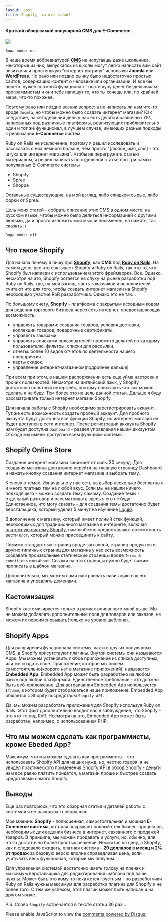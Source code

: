 ```yaml
---
layout: post
title: Shopify, ты кто такой?
---
```


#### Краткий обзор самой популярной CMS для E-Commerce.

<image src='../images/hello-shopify.jpg' />

`Вода mode: on`

В наше время аббревиатурой [**CMS**](https://ru.wikipedia.org/wiki/%D0%A1%D0%B8%D1%81%D1%82%D0%B5%D0%BC%D0%B0_%D1%83%D0%BF%D1%80%D0%B0%D0%B2%D0%BB%D0%B5%D0%BD%D0%B8%D1%8F_%D1%81%D0%BE%D0%B4%D0%B5%D1%80%D0%B6%D0%B8%D0%BC%D1%8B%D0%BC) не испугаешь даже школьника. Некоторые из них, выпускаясь из школы могут легко написать вам сайт визитку или простенькую "интернет витрину" используя **Joomla** или **WordPress**. Но рано или поздно рынку было недостаточно простых сайтов, содержащих контент о человеке или организации. И все бы ничего: нужен сложный функционал - плати кучу денег бездельникам-программистам и они тебе напишут то, что ты хочешь или, по крайней мере, что-то похожее.

Поэтому рано или поздно возник вопрос: а не написать ли нам что-то вроде `Joomla`, но чтобы можно было создать интернет магазин? Как следствие, на сегодняшний день у нас есть десятки различных `CMS`, написанных под различные платформы, реализующих приблизительно один и тот же функционал, в лучшем случае, имеющих разные подходы к реализации **E-Commerce** систем.

Ruby on Rails не исключение, поэтому я решил исследовать и рассказать о них немного больше, чем просто "[любое_имя_cms] - это штука для интернет магазина". Чтобы не перегружать статью материалом, я решил написать по отдельной статье про три самых популярных E-Commerce системы

* Shopify
* Spree
* Shoppe

Остальные существующие, на мой взгляд, либо слишком сырые, либо форки от Spree.

Цель моих статей - собрать описание этих CMS в одном месте, на русском языке, чтобы можно было делиться информацией с другими людьми, да и просто изложить мои мысли письменно, на память, так сказать :)

`Вода mode: off`

## Что такое Shopify

Для начала почему я пишу про [**Shopify**](https://www.shopify.com/), как **CMS** под [**Ruby on Rails**](http://rubyonrails.org/). На самом деле, все что связывает Shopify и Ruby on Rails, так это то, что Shopify был написан с использованием этого фреймворка. Все. Однако, несмотря на это, Shopify остается на слуху на рынке разработки под Ruby on Rails, где, на мой взгляд, часть заказчиков и исполнителей считают что для того, чтобы создать интернет магазин на Shopify необходимо участие RoR разработчика. Однако это не так...

По большому счету, **Shopify** - платформа с закрытым исходным кодом для ведения торгового бизнеса через сеть интернет, предоставляющая возможность:

* управлять товарами: создание товаров, условия доставки, коллекции товаров, подарочные сертификаты.
* управлять заказами.
* управлять списками пользователей: просмотр делатей по каждому пользователю, фильтры, списки для рассылки.
* отчеты: более 10 видов отчетов по деятельности нашего предприятия.
* карты скидок.
* управление интернет-магазином(подробнее дальше)

При всем при этом, в нашем распоряжении есть еще уйма настроек и прочих полезностей. Несмотря на английский язык, у Shopify достаточно понятный интерфейс, поэтому описывать что как можно сделать я не буду. Тем более это не цель данной статьи. Дальше я буду рассматривать только интернет магазин Shopify.

Для начала работы с Shopify необходимо зарегистрировать аккаунт. Тут же есть возможность создать пробный аккаунт. Для пробного аккаунта будут доступны все функции Shopify, но интернет магазин не будет доступен в сети интернет.
После регистрации аккаунта Shopify нам будет доступна `Dashboard` - раздел управления нашим аккаунтом. Отсюда мы имеем доступ ко всем функциям системы.

## Shopify Online Store

Создание интернет магазина занимает от силы 30 секунд. Для создания магазина достаточно перейти на главную страницу Dashboard и нажать кнопку создания интернет магазина и выбрать тему.

К слову о темах. Изначально у нас есть на выбор несколько бесплатных и много платных тем на любой вкус. Если мы не нашли ничего подходящего - можно создать тему самому. Создание темы - отдельный разговор и рассматривать здесь я его не буду. Единственное, что могу сказать - для создания темы достаточно будет верстальщика, который уделит 5 минут на изучение [Liquid](http://liquidmarkup.org/).

В дополнение к магазину, который имеет полный стек функций, необходимых для традиционного магазина в интернете, включая [платежную систему Shopify](https://docs.shopify.com/manual/payment-settings/shopify-payments), нам любезно предоставляют возможность вести `блог`, который можно присоединить к сайту.

Помимо стандартных страниц вроде заглавной, страниц продуктов и других типичных страниц для магазина у нас есть возможность создавать произвольные статические страницы вроде `Terms & conditions` или `About`. Ссылки на эти страницы нужно будет самим прописать в шаблон магазина.

Дополнительно, мы можем сами настраивать навигацию нашего магазина и управлять доменами.

## Кастомизация

Shopify кастомизируется только в рамках описанного мной выше. Мы не можем добавлять дополнительные поля для товаров или заказов, не можем их переименовывать(только на уровне шаблона).

## Shopify Apps

Для расширения фунационала системы, как и в других популярных CMS, в Shopify присутствуют плагины. Внутри системы они называются Apps. Мы можем установить любое приложение из списка доступных, или же создать свое. Приложение, которое мы пишем самостоятельно(коорого нет в магазине приложений), называется **Embedded App**. Embedded App может быть разработано на любом языке под любой платформой. Единственное требование - это должно быть веб-приложение. Для встраивания Embedded App используется `Iframe`, в котором будет отображаться наше приложение. Embedded App общается с Shopify посредством `Shopify API`.

Да, мы можем разработать приложения для Shopify используя Ruby on Rails. Этот факт дополнительно вводит нас в заблуждение, что Shopify - это что-то под RoR. Несмотря на это, Embedded App может быть разработан, например, с использованием PHP.

## Что мы можем сделать как программисты, кроме Ebeded App?

Максимум, что мы можем сделать как программисты - это использовать Shopify API для наших нужд, но, честно говоря, я не увидел практического применения Shopify API в обход Shopify - деньги нам все равно платить придется, а магазин проще и быстрее создать средставами самого Shopify.

## Выводы

Еще раз повторюсь, что это обзорная статья и деталей работы с системой я не раскрывал специально.

Мое мнение: **Shopify** - полноценная, самостоятельная и мощная **E-Commerce система**, которая покрывает полный стек бизнес-процессов, необходимых для ведения бизнеса в интернет, связанного с продажей товаров. В принципе, мы можем продавать и услуги, но, обычно, для этого достаточно более простых решений. Несмотря на цену, а Shopify, как и следовало ожидать, платная система - **29 долларов в месяц и 2% от продаж** за базовую версю вполне справедливая цена, если учитывать весь функционал, который мы получим.

Для управления системой достаточно иметь голову на плечах и максимум верстальщика для редактирования шаблона под ваши нужны. Может быть это кому-то покажется грустным - но разработчики Ruby on Rails нужны максимум для разработки плагина для Shopify и не более того. С тем же успехом, этот плагин может быть написан и на другом языке.

P.S. Слово `Shopify` встречается в тексте статьи 30 раз...

<!--There is disqus comments code below-->

<div id="disqus_thread"></div>
<script>

var disqus_config = function () {
this.page.url = 'http://murzvo.github.io/Hello-Shopify/';
this.page.identifier = 'murzvo.github.io/Hello-Shopify';
};

(function() { // DON'T EDIT BELOW THIS LINE
var d = document, s = d.createElement('script');

s.src = '//muzakvladimir.disqus.com/embed.js';

s.setAttribute('data-timestamp', +new Date());
(d.head || d.body).appendChild(s);
})();
</script>
<noscript>Please enable JavaScript to view the <a href="https://disqus.com/?ref_noscript" rel="nofollow">comments powered by Disqus.</a></noscript>
